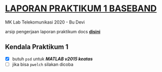 # [LAPORAN PRAKTIKUM 1 BASEBAND](https://docs.google.com/document/d/1KseisATP7PFwKGK8geExoqr5yShUPCeJJgAKg1POp1o/edit?usp=sharing)
MK Lab Telekomunikasi 2020 - Bu Devi

arsip pengerjaan laporan praktikum docs [**disini**](https://docs.google.com/document/d/1KseisATP7PFwKGK8geExoqr5yShUPCeJJgAKg1POp1o/edit?usp=sharing)

## Kendala Praktikum 1
- [x] butuh `psd` untuk **_MATLAB v2015 keatas_**
- [ ] jika bisa `pwelch` silakan dicoba
